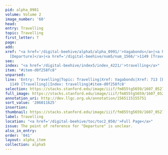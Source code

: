 ```yaml
---
pid: alpha_0981
volume: Volume 2
image_number: '60'
head:
entry: Travelling
topic: Travelling
first_letter: T
page:
add:
xref: "<a href='/digital-beehive/alpha5/alpha_0991/'>Vagabonds</a>|<a href='/digital-beehive/num3/num_1043/'>713
  [Departure]</a>|<a href='/digital-beehive/num5/num_1566/'>1149 [Travelling]</a>"
see:
index: "<a href='/digital-beehive/index5/index_4221/'>travelling</a>"
item: "#item-d0f258fc8"
unparsed:
line: 'Entry: Travelling|Topic: Travelling|Xref: Vagabonds|Xref: 713 [Departure]|Xref:
  1149 [Travelling]|Index: travelling|#item-d0f258fc8'
selection: https://stacks.stanford.edu/image/iiif/fm855tg5659/1607_0527/808,1625,2939,571/full/0/default.jpg
full_image: https://stacks.stanford.edu/image/iiif/fm855tg5659/1607_0527/full/full/0/default.jpg
annotation_uri: http://dev.llgc.org.uk/annotation/1565115155751
sort_value: '206011625'
insertion:
thumbnail: https://stacks.stanford.edu/image/iiif/fm855tg5659/1607_0527/808,1625,600,180/250,/0/default.jpg
label: Travelling
location: "<a href='/digital-beehive/toc/toc2_050/'>Full Page</a>"
issue: The point of reference for "Departure" is unclear.
also_in_entry:
order: '041'
layout: alpha_item
collection: alpha5
---
```

